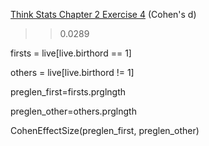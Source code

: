 [Think Stats Chapter 2 Exercise 4](http://greenteapress.com/thinkstats2/html/thinkstats2003.html#toc24) (Cohen's d)

>> 0.0289

firsts = live[live.birthord == 1]

others = live[live.birthord != 1]

preglen_first=firsts.prglngth 

preglen_other=others.prglngth

CohenEffectSize(preglen_first, preglen_other)
